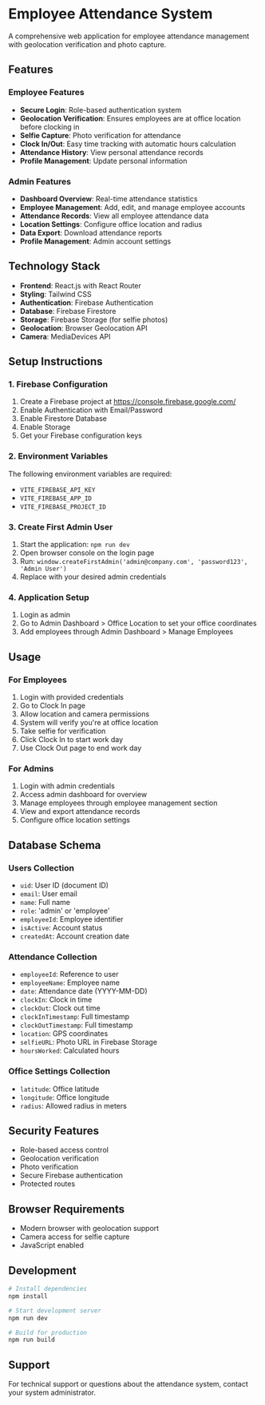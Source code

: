 # Employee Attendance System

A comprehensive web application for employee attendance management with geolocation verification and photo capture.

## Features

### Employee Features
- **Secure Login**: Role-based authentication system
- **Geolocation Verification**: Ensures employees are at office location before clocking in
- **Selfie Capture**: Photo verification for attendance
- **Clock In/Out**: Easy time tracking with automatic hours calculation
- **Attendance History**: View personal attendance records
- **Profile Management**: Update personal information

### Admin Features
- **Dashboard Overview**: Real-time attendance statistics
- **Employee Management**: Add, edit, and manage employee accounts
- **Attendance Records**: View all employee attendance data
- **Location Settings**: Configure office location and radius
- **Data Export**: Download attendance reports
- **Profile Management**: Admin account settings

## Technology Stack

- **Frontend**: React.js with React Router
- **Styling**: Tailwind CSS
- **Authentication**: Firebase Authentication
- **Database**: Firebase Firestore
- **Storage**: Firebase Storage (for selfie photos)
- **Geolocation**: Browser Geolocation API
- **Camera**: MediaDevices API

## Setup Instructions

### 1. Firebase Configuration
1. Create a Firebase project at https://console.firebase.google.com/
2. Enable Authentication with Email/Password
3. Enable Firestore Database
4. Enable Storage
5. Get your Firebase configuration keys

### 2. Environment Variables
The following environment variables are required:
- `VITE_FIREBASE_API_KEY`
- `VITE_FIREBASE_APP_ID`
- `VITE_FIREBASE_PROJECT_ID`

### 3. Create First Admin User
1. Start the application: `npm run dev`
2. Open browser console on the login page
3. Run: `window.createFirstAdmin('admin@company.com', 'password123', 'Admin User')`
4. Replace with your desired admin credentials

### 4. Application Setup
1. Login as admin
2. Go to Admin Dashboard > Office Location to set your office coordinates
3. Add employees through Admin Dashboard > Manage Employees

## Usage

### For Employees
1. Login with provided credentials
2. Go to Clock In page
3. Allow location and camera permissions
4. System will verify you're at office location
5. Take selfie for verification
6. Click Clock In to start work day
7. Use Clock Out page to end work day

### For Admins
1. Login with admin credentials
2. Access admin dashboard for overview
3. Manage employees through employee management section
4. View and export attendance records
5. Configure office location settings

## Database Schema

### Users Collection
- `uid`: User ID (document ID)
- `email`: User email
- `name`: Full name
- `role`: 'admin' or 'employee'
- `employeeId`: Employee identifier
- `isActive`: Account status
- `createdAt`: Account creation date

### Attendance Collection
- `employeeId`: Reference to user
- `employeeName`: Employee name
- `date`: Attendance date (YYYY-MM-DD)
- `clockIn`: Clock in time
- `clockOut`: Clock out time
- `clockInTimestamp`: Full timestamp
- `clockOutTimestamp`: Full timestamp
- `location`: GPS coordinates
- `selfieURL`: Photo URL in Firebase Storage
- `hoursWorked`: Calculated hours

### Office Settings Collection
- `latitude`: Office latitude
- `longitude`: Office longitude
- `radius`: Allowed radius in meters

## Security Features

- Role-based access control
- Geolocation verification
- Photo verification
- Secure Firebase authentication
- Protected routes

## Browser Requirements

- Modern browser with geolocation support
- Camera access for selfie capture
- JavaScript enabled

## Development

```bash
# Install dependencies
npm install

# Start development server
npm run dev

# Build for production
npm run build
```

## Support

For technical support or questions about the attendance system, contact your system administrator.